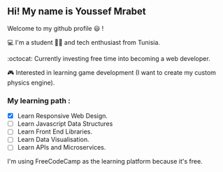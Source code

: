## Hi! My name is Youssef Mrabet
Welcome to my github profile :smiley: !

:computer: I'm a student :man_student: and tech enthusiast from Tunisia.

:octocat: Currently investing free time into becoming a web developer.

:video_game: Interested in learning game development (I want to create my custom physics engine).


### My learning path :

- [x] Learn Responsive Web Design.
- [ ] Learn Javascript Data Structures
- [ ] Learn Front End Libraries.
- [ ] Learn Data Visualisation.
- [ ] Learn APIs and Microservices.

I'm using FreeCodeCamp as the learning platform because it's free.
